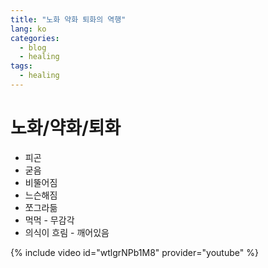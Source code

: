 ```yaml
---
title: "노화 약화 퇴화의 역행"
lang: ko
categories:
  - blog
  - healing
tags:
  - healing
---
```


# 노화/약화/퇴화
  - 피곤
  - 굳음
  - 비뚤어짐
  - 느슨해짐
  - 쪼그라듦
  - 먹먹 - 무감각
  - 의식이 흐림 - 깨어있음

{% include video id="wtlgrNPb1M8" provider="youtube" %}
